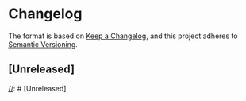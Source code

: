 # Changelog

The format is based on [Keep a Changelog](https://keepachangelog.com/en/1.0.0/),
and this project adheres to [Semantic Versioning](https://semver.org/spec/v2.0.0.html).

## [Unreleased]

[//]: # [Unreleased]

[//]: # (- Added)
[//]: # (- Changed)
[//]: # (- Deprecated)
[//]: # (- Removed)
[//]: # (- Fixed)
[//]: # (- Security)
